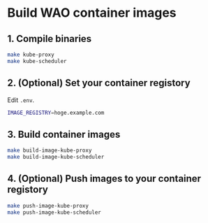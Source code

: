 # Build WAO container images

## 1. Compile binaries

```sh
make kube-proxy
make kube-scheduler
```

## 2. (Optional) Set your container registory

Edit `.env`.

```sh
IMAGE_REGISTRY=hoge.example.com
```

## 3. Build container images

```sh
make build-image-kube-proxy
make build-image-kube-scheduler
```

## 4. (Optional) Push images to your container registory

```sh
make push-image-kube-proxy
make push-image-kube-scheduler
```

